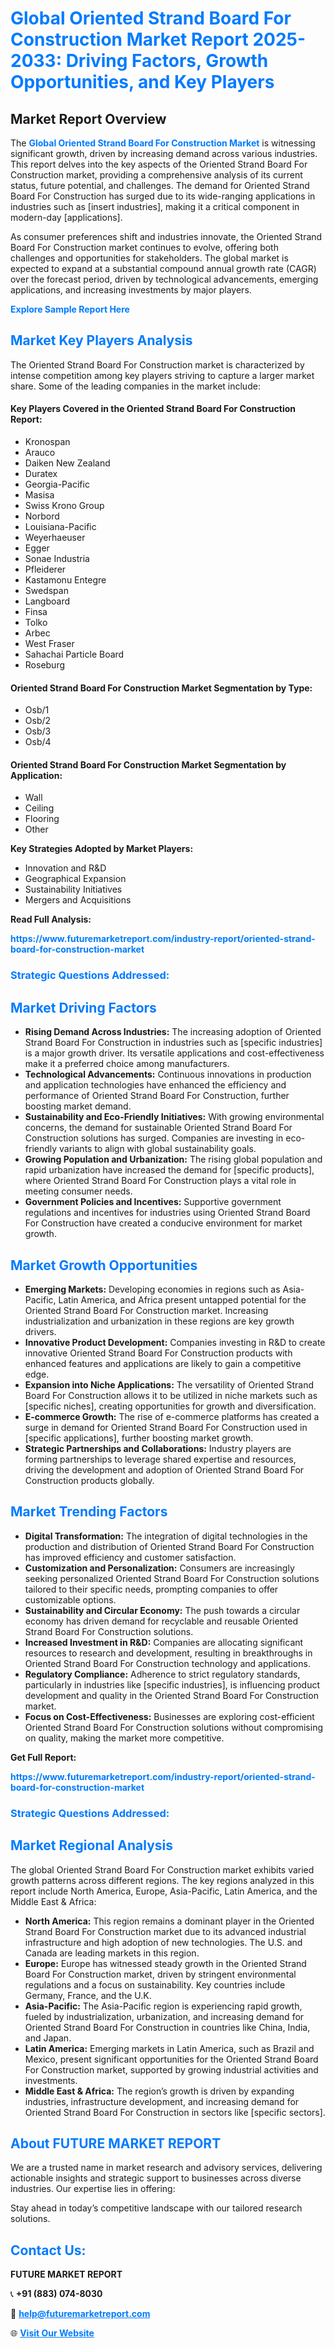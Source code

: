 <h1 style="color: #007BFF;">Global Oriented Strand Board For Construction Market Report 2025-2033: Driving Factors, Growth Opportunities, and Key Players</h1>

<section id="overview">
<h2>Market Report Overview</h2>
<p>The <a href="https://www.futuremarketreport.com/industry-report/oriented-strand-board-for-construction-market" style="color: #007BFF; text-decoration: none;"><strong>Global Oriented Strand Board For Construction Market</strong></a> is witnessing significant growth, driven by increasing demand across various industries. This report delves into the key aspects of the Oriented Strand Board For Construction market, providing a comprehensive analysis of its current status, future potential, and challenges. The demand for Oriented Strand Board For Construction has surged due to its wide-ranging applications in industries such as [insert industries], making it a critical component in modern-day [applications].</p>
<p>As consumer preferences shift and industries innovate, the Oriented Strand Board For Construction market continues to evolve, offering both challenges and opportunities for stakeholders. The global market is expected to expand at a substantial compound annual growth rate (CAGR) over the forecast period, driven by technological advancements, emerging applications, and increasing investments by major players.</p>
</section>

<section id="overview">
<p><a href="https://www.futuremarketreport.com/request-sample/reportId=29493" style="color: #007BFF; text-decoration: none;"><strong>Explore Sample Report Here</strong></a></p>
</section>

<section id="key-players">
<h2 style="color: #007BFF;">Market Key Players Analysis</h2>
<p>The Oriented Strand Board For Construction market is characterized by intense competition among key players striving to capture a larger market share. Some of the leading companies in the market include:</p>
<h4>Key Players Covered in the Oriented Strand Board For Construction Report:</h4>
<ul><li>Kronospan</li><li>Arauco</li><li>Daiken New Zealand</li><li>Duratex</li><li>Georgia-Pacific</li><li>Masisa</li><li>Swiss Krono Group</li><li>Norbord</li><li>Louisiana-Pacific</li><li>Weyerhaeuser</li><li>Egger</li><li>Sonae Industria</li><li>Pfleiderer</li><li>Kastamonu Entegre</li><li>Swedspan</li><li>Langboard</li><li>Finsa</li><li>Tolko</li><li>Arbec</li><li>West Fraser</li><li>Sahachai Particle Board</li><li>Roseburg</li></ul>
<h4>Oriented Strand Board For Construction Market Segmentation by Type:</h4>
<ul><li>Osb/1</li><li>Osb/2</li><li>Osb/3</li><li>Osb/4</li></ul>

<h4>Oriented Strand Board For Construction Market Segmentation by Application:</h4>
<ul><li>Wall</li><li>Ceiling</li><li>Flooring</li><li>Other</li></ul>
<p><strong>Key Strategies Adopted by Market Players:</strong></p>
<ul>
<li>Innovation and R&D</li>
<li>Geographical Expansion</li>
<li>Sustainability Initiatives</li>
<li>Mergers and Acquisitions</li>
</ul>
</section>

<section>
<p><strong>Read Full Analysis: </strong></p><a href="https://www.futuremarketreport.com/industry-report/oriented-strand-board-for-construction-market" style="color: #007BFF; text-decoration: none;"><strong>https://www.futuremarketreport.com/industry-report/oriented-strand-board-for-construction-market</strong></a>
<h3 style="color: #007BFF;">Strategic Questions Addressed:</h3>
</section>

<section id="driving-factors">
<h2 style="color: #007BFF;">Market Driving Factors</h2>
<ul>
<li><strong>Rising Demand Across Industries:</strong> The increasing adoption of Oriented Strand Board For Construction in industries such as [specific industries] is a major growth driver. Its versatile applications and cost-effectiveness make it a preferred choice among manufacturers.</li>
<li><strong>Technological Advancements:</strong> Continuous innovations in production and application technologies have enhanced the efficiency and performance of Oriented Strand Board For Construction, further boosting market demand.</li>
<li><strong>Sustainability and Eco-Friendly Initiatives:</strong> With growing environmental concerns, the demand for sustainable Oriented Strand Board For Construction solutions has surged. Companies are investing in eco-friendly variants to align with global sustainability goals.</li>
<li><strong>Growing Population and Urbanization:</strong> The rising global population and rapid urbanization have increased the demand for [specific products], where Oriented Strand Board For Construction plays a vital role in meeting consumer needs.</li>
<li><strong>Government Policies and Incentives:</strong> Supportive government regulations and incentives for industries using Oriented Strand Board For Construction have created a conducive environment for market growth.</li>
</ul>
</section>

<section id="growth-opportunities">
<h2 style="color: #007BFF;">Market Growth Opportunities</h2>
<ul>
<li><strong>Emerging Markets:</strong> Developing economies in regions such as Asia-Pacific, Latin America, and Africa present untapped potential for the Oriented Strand Board For Construction market. Increasing industrialization and urbanization in these regions are key growth drivers.</li>
<li><strong>Innovative Product Development:</strong> Companies investing in R&D to create innovative Oriented Strand Board For Construction products with enhanced features and applications are likely to gain a competitive edge.</li>
<li><strong>Expansion into Niche Applications:</strong> The versatility of Oriented Strand Board For Construction allows it to be utilized in niche markets such as [specific niches], creating opportunities for growth and diversification.</li>
<li><strong>E-commerce Growth:</strong> The rise of e-commerce platforms has created a surge in demand for Oriented Strand Board For Construction used in [specific applications], further boosting market growth.</li>
<li><strong>Strategic Partnerships and Collaborations:</strong> Industry players are forming partnerships to leverage shared expertise and resources, driving the development and adoption of Oriented Strand Board For Construction products globally.</li>
</ul>
</section>

<section id="trending-factors">
<h2 style="color: #007BFF;">Market Trending Factors</h2>
<ul>
<li><strong>Digital Transformation:</strong> The integration of digital technologies in the production and distribution of Oriented Strand Board For Construction has improved efficiency and customer satisfaction.</li>
<li><strong>Customization and Personalization:</strong> Consumers are increasingly seeking personalized Oriented Strand Board For Construction solutions tailored to their specific needs, prompting companies to offer customizable options.</li>
<li><strong>Sustainability and Circular Economy:</strong> The push towards a circular economy has driven demand for recyclable and reusable Oriented Strand Board For Construction solutions.</li>
<li><strong>Increased Investment in R&D:</strong> Companies are allocating significant resources to research and development, resulting in breakthroughs in Oriented Strand Board For Construction technology and applications.</li>
<li><strong>Regulatory Compliance:</strong> Adherence to strict regulatory standards, particularly in industries like [specific industries], is influencing product development and quality in the Oriented Strand Board For Construction market.</li>
<li><strong>Focus on Cost-Effectiveness:</strong> Businesses are exploring cost-efficient Oriented Strand Board For Construction solutions without compromising on quality, making the market more competitive.</li>
</ul>
</section>

<section>
<p><strong>Get Full Report: </strong></p><a href="https://www.futuremarketreport.com/industry-report/oriented-strand-board-for-construction-market" style="color: #007BFF; text-decoration: none;"><strong>https://www.futuremarketreport.com/industry-report/oriented-strand-board-for-construction-market</strong></a>
<h3 style="color: #007BFF;">Strategic Questions Addressed:</h3>
</section>


<section id="regional-analysis">
<h2 style="color: #007BFF;">Market Regional Analysis</h2>
<p>The global Oriented Strand Board For Construction market exhibits varied growth patterns across different regions. The key regions analyzed in this report include North America, Europe, Asia-Pacific, Latin America, and the Middle East & Africa:</p>
<ul>
<li><strong>North America:</strong> This region remains a dominant player in the Oriented Strand Board For Construction market due to its advanced industrial infrastructure and high adoption of new technologies. The U.S. and Canada are leading markets in this region.</li>
<li><strong>Europe:</strong> Europe has witnessed steady growth in the Oriented Strand Board For Construction market, driven by stringent environmental regulations and a focus on sustainability. Key countries include Germany, France, and the U.K.</li>
<li><strong>Asia-Pacific:</strong> The Asia-Pacific region is experiencing rapid growth, fueled by industrialization, urbanization, and increasing demand for Oriented Strand Board For Construction in countries like China, India, and Japan.</li>
<li><strong>Latin America:</strong> Emerging markets in Latin America, such as Brazil and Mexico, present significant opportunities for the Oriented Strand Board For Construction market, supported by growing industrial activities and investments.</li>
<li><strong>Middle East & Africa:</strong> The region’s growth is driven by expanding industries, infrastructure development, and increasing demand for Oriented Strand Board For Construction in sectors like [specific sectors].</li>
</ul>
</section>

<footer>
<h2 style="color: #007BFF;">About FUTURE MARKET REPORT</h2>
<p>We are a trusted name in market research and advisory services, delivering actionable insights and strategic support to businesses across diverse industries. Our expertise lies in offering:</p>

<p>Stay ahead in today’s competitive landscape with our tailored research solutions.</p>

<h2 style="color: #007BFF;">Contact Us:</h2>
<p><strong>FUTURE MARKET REPORT</strong></p>
<p>📞 <strong>+91 (883) 074-8030</strong></p>
<p>📧 <strong><a href="mailto:help@futuremarketreport.com" style="color: #007BFF;">help@futuremarketreport.com</a></strong></p>
<p>🌐 <strong><a href="https://www.futuremarketreport.com/" style="color: #007BFF;">Visit Our Website</a></strong></p>
</footer>